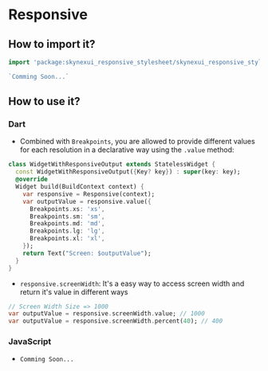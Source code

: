 # Responsive

## How to import it?

```dart
import 'package:skynexui_responsive_stylesheet/skynexui_responsive_stylesheet.dart';
```
```js
`Comming Soon...`
```


## How to use it?

### Dart

- Combined with `Breakpoints`, you are allowed to provide different values for each resolution in a declarative way using the `.value` method:

```dart
class WidgetWithResponsiveOutput extends StatelessWidget {
  const WidgetWithResponsiveOutput({Key? key}) : super(key: key);
  @override
  Widget build(BuildContext context) {
    var responsive = Responsive(context);
    var outputValue = responsive.value({
      Breakpoints.xs: 'xs',
      Breakpoints.sm: 'sm',
      Breakpoints.md: 'md',
      Breakpoints.lg: 'lg',
      Breakpoints.xl: 'xl',
    });
    return Text("Screen: $outputValue");
  }
}
```

- `responsive.screenWidth`: It's a easy way to access screen width and return it's value in different ways
```dart
// Screen Width Size => 1000
var outputValue = responsive.screenWidth.value; // 1000
var outputValue = responsive.screenWidth.percent(40); // 400
```


### JavaScript

- `Comming Soon...`
